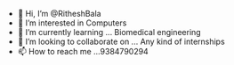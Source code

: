 - 👋 Hi, I’m @RitheshBala
- 👀 I’m interested in Computers
- 🌱 I’m currently learning ... Biomedical engineering 
- 💞️ I’m looking to collaborate on ... Any kind of internships
- 📫 How to reach me ...9384790294

<!---
RitheshBala/RitheshBala is a ✨ special ✨ repository because its `README.md` (this file) appears on your GitHub profile.
You can click the Preview link to take a look at your changes.
--->
